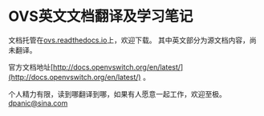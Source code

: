 # OVS英文文档翻译及学习笔记

文档托管在[ovs.readthedocs.io](http://ovs.readthedocs.io/)上，欢迎下载。
其中英文部分为源文档内容，尚未翻译。

官方文档地址[http://docs.openvswitch.org/en/latest/](http://docs.openvswitch.org/en/latest/) 。

个人精力有限，读到哪翻译到哪，如果有人愿意一起工作，欢迎至极。
dpanic@sina.com